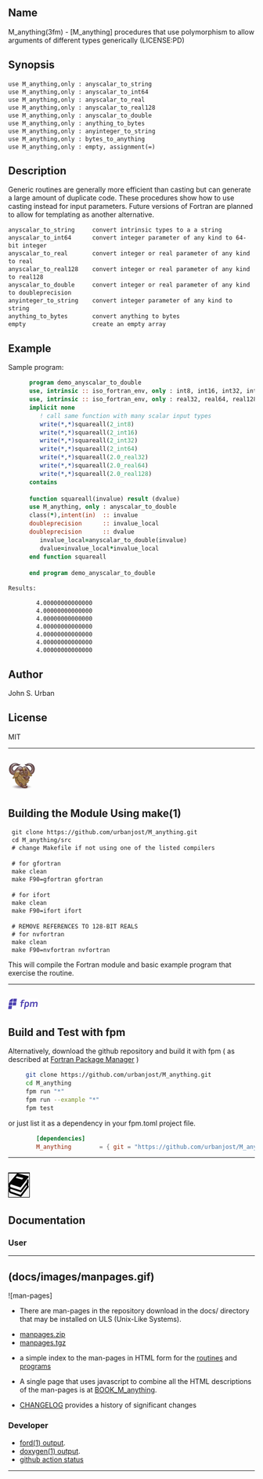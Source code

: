 ## Name
   M_anything(3fm) - [M_anything] procedures that use polymorphism to allow arguments of different types generically
   (LICENSE:PD)

## Synopsis
    use M_anything,only : anyscalar_to_string  
    use M_anything,only : anyscalar_to_int64   
    use M_anything,only : anyscalar_to_real    
    use M_anything,only : anyscalar_to_real128 
    use M_anything,only : anyscalar_to_double 
    use M_anything,only : anything_to_bytes
    use M_anything,only : anyinteger_to_string  
    use M_anything,only : bytes_to_anything
    use M_anything,only : empty, assignment(=) 

## Description

  Generic routines are generally more efficient than casting but can generate a
  large amount of duplicate code. These procedures show how to use casting 
  instead for input parameters. Future versions of Fortran are planned to allow
  for templating as another alternative.

    anyscalar_to_string     convert intrinsic types to a a string
    anyscalar_to_int64      convert integer parameter of any kind to 64-bit integer
    anyscalar_to_real       convert integer or real parameter of any kind to real
    anyscalar_to_real128    convert integer or real parameter of any kind to real128
    anyscalar_to_double     convert integer or real parameter of any kind to doubleprecision
    anyinteger_to_string    convert integer parameter of any kind to string
    anything_to_bytes       convert anything to bytes
    empty                   create an empty array

## Example
  Sample program:
```fortran
      program demo_anyscalar_to_double
      use, intrinsic :: iso_fortran_env, only : int8, int16, int32, int64
      use, intrinsic :: iso_fortran_env, only : real32, real64, real128
      implicit none
         ! call same function with many scalar input types
         write(*,*)squareall(2_int8)
         write(*,*)squareall(2_int16)
         write(*,*)squareall(2_int32)
         write(*,*)squareall(2_int64)
         write(*,*)squareall(2.0_real32)
         write(*,*)squareall(2.0_real64)
         write(*,*)squareall(2.0_real128)
      contains

      function squareall(invalue) result (dvalue)
      use M_anything, only : anyscalar_to_double
      class(*),intent(in)  :: invalue
      doubleprecision      :: invalue_local
      doubleprecision      :: dvalue
         invalue_local=anyscalar_to_double(invalue)
         dvalue=invalue_local*invalue_local
      end function squareall

      end program demo_anyscalar_to_double
```
    Results:

```text
        4.00000000000000
        4.00000000000000
        4.00000000000000
        4.00000000000000
        4.00000000000000
        4.00000000000000
        4.00000000000000
```
## Author
   John S. Urban

## License
   MIT

---
![gmake](docs/images/gnu.gif)
---

## Building the Module Using make(1)
     git clone https://github.com/urbanjost/M_anything.git
     cd M_anything/src
     # change Makefile if not using one of the listed compilers
     
     # for gfortran
     make clean
     make F90=gfortran gfortran
     
     # for ifort
     make clean
     make F90=ifort ifort

     # REMOVE REFERENCES TO 128-BIT REALS
     # for nvfortran
     make clean
     make F90=nvfortran nvfortran

This will compile the Fortran module and basic example
program that exercise the routine.

---
![-](docs/images/fpm_logo.gif)
---

## Build and Test with fpm

   Alternatively, download the github repository and build it with
   fpm ( as described at [Fortran Package Manager](https://github.com/fortran-lang/fpm) )

   ```bash
        git clone https://github.com/urbanjost/M_anything.git
        cd M_anything
        fpm run "*"
        fpm run --example "*"
        fpm test
   ```

   or just list it as a dependency in your fpm.toml project file.

```toml
        [dependencies]
        M_anything        = { git = "https://github.com/urbanjost/M_anything.git" }
```

---
![docs](docs/images/docs.gif)
---

## Documentation

### User
---
(docs/images/manpages.gif)
---

![man-pages]
   - There are man-pages in the repository download in the docs/ directory
     that may be installed on ULS (Unix-Like Systems).

   + [manpages.zip](https://urbanjost.github.io/M_anything/manpages.zip)
   + [manpages.tgz](https://urbanjost.github.io/M_anything/manpages.tgz)

   - a simple index to the man-pages in HTML form for the
   [routines](https://urbanjost.github.io/M_anything/man3.html) 
   and [programs](https://urbanjost.github.io/M_anything/man1.html) 

   - A single page that uses javascript to combine all the HTML
     descriptions of the man-pages is at 
     [BOOK_M_anything](https://urbanjost.github.io/M_anything/BOOK_M_anything.html).

   - [CHANGELOG](docs/CHANGELOG.md) provides a history of significant changes

### Developer
   - [ford(1) output](https://urbanjost.github.io/M_anything/fpm-ford/index.html).
   - [doxygen(1) output](https://urbanjost.github.io/M_anything/doxygen_out/html/index.html).
   - [github action status](docs/STATUS.md) 
<!--
---
## Pedigree

---
![-](docs/images/ref.gif)
---

## References

   * [RFC-4122](https://tools.ietf.org/html/rfc4122)
   * [FOX](http://fortranwiki.org/fortran/show/FoX)
-->
---
